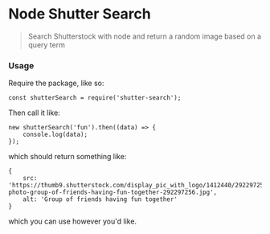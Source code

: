 # Node Shutter Search

> Search Shutterstock with node and return a random image based on a query term

### Usage

Require the package, like so:

```
const shutterSearch = require('shutter-search');
```

Then call it like:

```
new shutterSearch('fun').then((data) => {
	console.log(data);
});
```

which should return something like:

```
{
	src: 'https://thumb9.shutterstock.com/display_pic_with_logo/1412440/292297256/stock-photo-group-of-friends-having-fun-together-292297256.jpg',
	alt: 'Group of friends having fun together'
}
```

which you can use however you'd like.